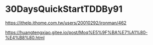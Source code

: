 # 30DaysQuickStartTDDBy91

https://ithelp.ithome.com.tw/users/20010292/ironman/462
  
https://huangtengxiao.gitee.io/post/Moq%E5%9F%BA%E7%A1%80-%E4%B8%80.html
